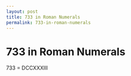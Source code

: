```yaml
---
layout: post
title: 733 in Roman Numerals
permalink: 733-in-roman-numerals
---
```


# 733 in Roman Numerals

733 = DCCXXXIII
